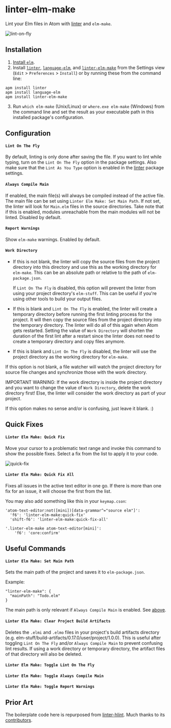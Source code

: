 # linter-elm-make

Lint your Elm files in Atom with [linter](https://github.com/atom-community/linter) and `elm-make`.

![lint-on-fly](https://github.com/mybuddymichael/linter-elm-make/blob/master/images/lint-on-fly.gif?raw=true)

## Installation

1. [Install `elm`](http://elm-lang.org/install).
2. Install [`linter`](https://github.com/atom-community/linter), [`language-elm`](https://github.com/atom-community/language-elm), and [`linter-elm-make`](https://github.com/atom-community/linter-elm-make) from the Settings view (`Edit` > `Preferences` > `Install`) or by running these from the command line:
```
apm install linter
apm install language-elm
apm install linter-elm-make
```
3. Run `which elm-make` (Unix/Linux) or `where.exe elm-make` (Windows) from the command line and set the result as your executable path in this installed package's configuration.

## Configuration

#### `Lint On The Fly`
By default, linting is only done after saving the file.  If you want to lint while typing, turn on the `Lint On The Fly` option in the package settings.  Also make sure that the `Lint As You Type` option is enabled in the [linter](https://github.com/atom-community/linter) package settings.

#### `Always Compile Main`
If enabled, the main file(s) will always be compiled instead of the active file.  The main file can be set using `Linter Elm Make: Set Main Path`.  If not set, the linter will look for `Main.elm` files in the source directories.  Take note that if this is enabled, modules unreachable from the main modules will not be linted.  Disabled by default.

#### `Report Warnings`
Show `elm-make` warnings.  Enabled by default.

#### `Work Directory`
- If this is not blank, the linter will copy the source files from the project directory into this directory and use this as the working directory for `elm-make`.  This can be an absolute path or relative to the path of `elm-package.json`.

  If `Lint On The Fly` is disabled, this option will prevent the linter from using your project directory's `elm-stuff`.  This can be useful if you're using other tools to build your output files.

- If this is blank and `Lint On The Fly` is enabled, the linter will create a temporary directory before running the first linting process for the project.  It will then copy the source files from the project directory into the temporary directory.  The linter will do all of this again when Atom gets restarted.  Setting the value of `Work Directory` will shorten the duration of the first lint after a restart since the linter does not need to create a temporary directory and copy files anymore.

- If this is blank and `Lint On The Fly` is disabled, the linter will use the project directory as the working directory for `elm-make`.

If this option is not blank, a file watcher will watch the project directory for source file changes and synchronize those with the work directory.

IMPORTANT WARNING: If the work directory is inside the project directory and you want to change the value of `Work Directory`, delete the work directory first!  Else, the linter will consider the work directory as part of your project.

If this option makes no sense and/or is confusing, just leave it blank. :)

## Quick Fixes

#### `Linter Elm Make: Quick Fix`
Move your cursor to a problematic text range and invoke this command to show the possible fixes. Select a fix from the list to apply it to your code.

![quick-fix](https://github.com/mybuddymichael/linter-elm-make/blob/master/images/quick-fix.png?raw=true)

#### `Linter Elm Make: Quick Fix All`
Fixes all issues in the active text editor in one go. If there is more than one fix for an issue, it will choose the first from the list.

You may also add something like this in your `keymap.cson`:

```
'atom-text-editor:not([mini])[data-grammar^="source elm"]':
  'f6': 'linter-elm-make:quick-fix'
  'shift-f6': 'linter-elm-make:quick-fix-all'

'.linter-elm-make atom-text-editor[mini]':
    'f6': 'core:confirm'
```

## Useful Commands

#### `Linter Elm Make: Set Main Path`
Sets the main path of the project and saves it to `elm-package.json`.

Example:
```
"linter-elm-make": {
  "mainPath": "Todo.elm"
}
```
The main path is only relevant if `Always Compile Main` is enabled.  See [above](https://github.com/mybuddymichael/linter-elm-make#always-compile-main).

#### `Linter Elm Make: Clear Project Build Artifacts`
Deletes the `.elmi` and `.elmo` files in your project's build artifacts directory (e.g. elm-stuff/build-artifacts/0.17.0/user/project/1.0.0).  This is useful after toggling `Lint On The Fly` and/or `Always Compile Main` to prevent confusing lint results.  If using a work directory or temporary directory, the artifact files of that directory will also be deleted.

#### `Linter Elm Make: Toggle Lint On The Fly`

#### `Linter Elm Make: Toggle Always Compile Main`

#### `Linter Elm Make: Toggle Report Warnings`

## Prior Art

The boilerplate code here is repurposed from [linter-hlint](https://github.com/AtomLinter/linter-hlint). Much thanks to its [contributors](https://github.com/AtomLinter/linter-hlint/graphs/contributors).
